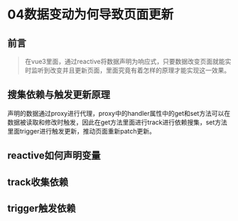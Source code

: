 # 04数据变动为何导致页面更新

## 前言

> 在vue3里面，通过reactive将数据声明为响应式，只要数据改变页面就能实时监听到改变并且更新页面，里面究竟有着怎样的原理才能实现这一效果。

## 搜集依赖与触发更新原理

声明的数据通过proxy进行代理，proxy中的handler属性中的get和set方法可以在数据被读取和修改时触发，因此在get方法里面进行track进行依赖搜集，set方法里面trigger进行触发更新，推动页面重新patch更新。

## reactive如何声明变量

## track收集依赖

## trigger触发依赖
